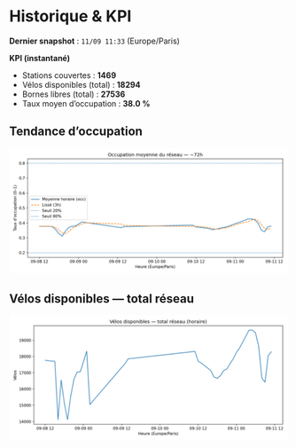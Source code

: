# Historique & KPI

**Dernier snapshot** : `11/09 11:33` (Europe/Paris)

**KPI (instantané)**

- Stations couvertes : **1469**
- Vélos disponibles (total) : **18294**
- Bornes libres (total) : **27536**
- Taux moyen d’occupation : **38.0 %**

## Tendance d’occupation

![Mean occupancy](assets/figs/occupancy_last72h.png)

## Vélos disponibles — total réseau

![Bikes total](assets/figs/bikes_total_last72h.png)
